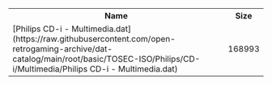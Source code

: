 <table>
<tr><th>Name</th><th>Size</th></tr>
<tr><td>[Philips CD-i - Multimedia.dat](https://raw.githubusercontent.com/open-retrogaming-archive/dat-catalog/main/root/basic/TOSEC-ISO/Philips/CD-i/Multimedia/Philips CD-i - Multimedia.dat)</td><td>168993</td></tr>
</table>

